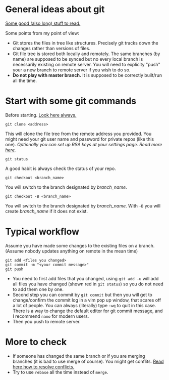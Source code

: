 # General ideas about git
[Some good (also long) stuff to read.](https://git-scm.com/book/en/v2/Getting-Started-Git-Basics)  

Some points from my point of view:
* Git stores the files in tree like structures. Precisely git tracks down the changes rather than versions of files.
* Git file tree is stored both locally and remotely. The same branches (by name) are supposed to be synced but no every local branch is necessarily 
existing on remote server. You will need to explicity "push" your a new branch to remote server if you wish to do so.
* <b>Do not play with master branch.</b> It is supposed to be correctly built/run all the time.

# Start with some git commands
Before starting. [Look here always.](https://git-scm.com/docs)

```
git clone <address>
```
This will clone the file tree from the remote address you provided. 
You might need your git user name and password for private repos (like this one).
<i>Optionally you can set up RSA keys at your settings page. Read more [here](https://help.github.com/articles/connecting-to-github-with-ssh/).</i>


```
git status
```
A good habit is always check the status of your repo.


``` 
git checkout <branch_name>
```
You will switch to the branch designated by <i>branch_name</i>.
```
git checkout -B <branch_name>
```
You will switch to the branch designated by <i>branch_name</i>. With ```-B``` you will create <i>branch_name</i> if it does not exist.


# Typical workflow
Assume you have made some changes to the existing files on a branch. (Assume nobody updates anything on remote in the mean time)
```
git add <files you changed>
git commit -m "<your commit message>"
git push
```
* You need to first add files that you changed, using ```git add -u``` will add all files you have changed (shown red in ```git status```) so you 
do not need to add them one by one.
* Second step you can commit by ```git commit``` but then you will get to change/confirm the commit log in a vim pop up window, that scares off a lot
of people. You can always (literally) type ```:wq``` to quit in this case. There is a way to change the default editor for git commit message, and I 
recommend ```nano``` for modern users.
* Then you push to remote server.

# More to check
* If someone has changed the same branch or if you are merging branches (it is bad to use merge of course). You might get conflits. [Read here how 
to resolve conflicts.](https://help.github.com/articles/resolving-a-merge-conflict-using-the-command-line/)
* Try to use ```rebase``` all the time instead of ```merge```.
